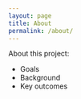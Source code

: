 ```yaml
---
layout: page
title: About
permalink: /about/
---
```

About this project:
- Goals
- Background
- Key outcomes
